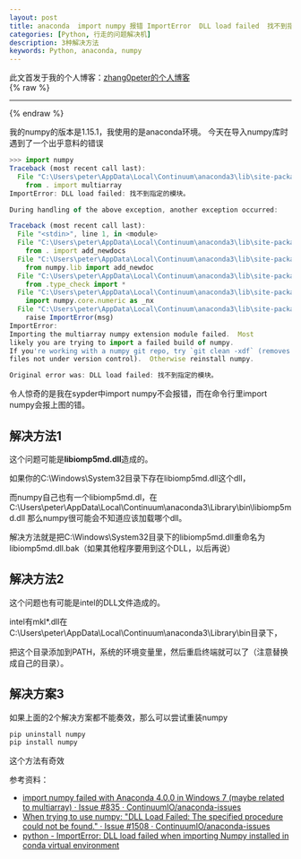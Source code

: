 ```yaml
---
layout: post
title: anaconda  import numpy 报错 ImportError  DLL load failed  找不到指定的模块。
categories: [Python, 行走的问题解决机]
description: 3种解决方法
keywords: Python, anaconda, numpy
---
```


此文首发于我的个人博客：[zhang0peter的个人博客](https://zhang0peter.com)         
{% raw %}
***          
{% endraw %}




我的numpy的版本是1.15.1，我使用的是anaconda环境。
今天在导入numpy库时遇到了一个出乎意料的错误
```js
>>> import numpy
Traceback (most recent call last):
  File "C:\Users\peter\AppData\Local\Continuum\anaconda3\lib\site-packages\numpy\core\__init__.py", line 16, in <module>
    from . import multiarray
ImportError: DLL load failed: 找不到指定的模块。

During handling of the above exception, another exception occurred:

Traceback (most recent call last):
  File "<stdin>", line 1, in <module>
  File "C:\Users\peter\AppData\Local\Continuum\anaconda3\lib\site-packages\numpy\__init__.py", line 142, in <module>
    from . import add_newdocs
  File "C:\Users\peter\AppData\Local\Continuum\anaconda3\lib\site-packages\numpy\add_newdocs.py", line 13, in <module>
    from numpy.lib import add_newdoc
  File "C:\Users\peter\AppData\Local\Continuum\anaconda3\lib\site-packages\numpy\lib\__init__.py", line 8, in <module>
    from .type_check import *
  File "C:\Users\peter\AppData\Local\Continuum\anaconda3\lib\site-packages\numpy\lib\type_check.py", line 11, in <module>
    import numpy.core.numeric as _nx
  File "C:\Users\peter\AppData\Local\Continuum\anaconda3\lib\site-packages\numpy\core\__init__.py", line 26, in <module>
    raise ImportError(msg)
ImportError:
Importing the multiarray numpy extension module failed.  Most
likely you are trying to import a failed build of numpy.
If you're working with a numpy git repo, try `git clean -xdf` (removes all
files not under version control).  Otherwise reinstall numpy.

Original error was: DLL load failed: 找不到指定的模块。
```
令人惊奇的是我在sypder中import numpy不会报错，而在命令行里import numpy会报上图的错。             
## 解决方法1
这个问题可能是**libiomp5md.dll**造成的。    

如果你的C:\Windows\System32目录下存在libiomp5md.dll这个dll， 

而numpy自己也有一个libiomp5md.dl，在C:\Users\peter\AppData\Local\Continuum\anaconda3\Library\bin\libiomp5md.dll
那么numpy很可能会不知道应该加载哪个dll。          

解决方法就是把C:\Windows\System32目录下的libiomp5md.dll重命名为libiomp5md.dll.bak（如果其他程序要用到这个DLL，以后再说）             
## 解决方法2
这个问题也有可能是intel的DLL文件造成的。     

intel有mkl*.dll在C:\Users\peter\AppData\Local\Continuum\anaconda3\Library\bin目录下，

把这个目录添加到PATH，系统的环境变量里，然后重启终端就可以了（注意替换成自己的目录）。             
## 解决方案3
如果上面的2个解决方案都不能奏效，那么可以尝试重装numpy             
```bash
pip uninstall numpy
pip install numpy
```
这个方法有奇效
  
参考资料：
*   [import numpy failed with Anaconda 4.0.0 in Windows 7 (maybe related to multiarray) · Issue #835 · ContinuumIO/anaconda-issues](https://github.com/ContinuumIO/anaconda-issues/issues/835)             
*    [When trying to use numpy: "DLL Load Failed: The specified procedure could not be found." · Issue #1508 · ContinuumIO/anaconda-issues](https://github.com/ContinuumIO/anaconda-issues/issues/1508)             
*    [python - ImportError: DLL load failed when importing Numpy installed in conda virtual environment](https://stackoverflow.com/questions/36778066/importerror-dll-load-failed-when-importing-numpy-installed-in-conda-virtual-env)             